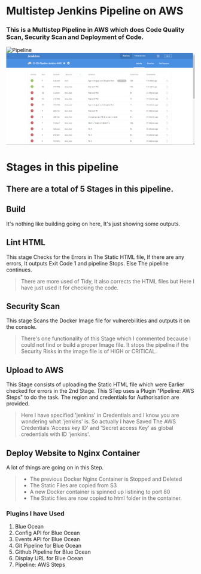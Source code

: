 # Multistep Jenkins Pipeline on AWS

### This is a Multistep Pipeline in AWS which does Code Quality Scan, Security Scan and Deployment of Code.
![Pipeline](https://images.google.com/images/branding/googlelogo/2x/googlelogo_color_272x92dp.png)
![Pipeline](pipelines.png)

# Stages in this pipeline
## There are a total of 5 Stages in this pipeline.
## Build
It's nothing like building going on here, It's just showing some outputs.
## Lint HTML
This stage Checks for the Errors in The Static HTML file, If there are any errors, It outputs Exit Code 1 and pipeline Stops. Else The pipeline continues.
> There are more used of Tidy, It also corrects the HTML files but Here I have just used it for checking the code.
## Security Scan
This stage Scans the Docker Image file for vulnerebilities and outputs it on the console.
> There's one functionality of this Stage which I commented because I could not find or build a proper Image file. It stops the pipeline if the Security Risks in the image file is of HIGH or CRITICAL.
## Upload to AWS
This Stage consists of uploading the Static HTML file which were Earlier checked for errors in the 2nd Stage. This STep uses a Plugin "Pipeline: AWS Steps" to do the task.
The region and credentials for Authorisation are provided.
> Here I have specified 'jenkins' in Credentials and I know you are wondering what 'jenkins' is. So actually I have Saved The AWS Credentials 'Access key ID' and 'Secret access Key' as global credentials with ID 'jenkins'.
## Deploy Website to Nginx Container
A lot of things are going on in this Step.
>* The previous Docker Nginx Container is Stopped and Deleted
>* The Static Files are copied from S3
>* A new Docker container is spinned up listining to port 80
>* The Static files are now copied to html folder in the container.

### Plugins I have Used
1. Blue Ocean
2. Config API for Blue Ocean
3. Events API for Blue Ocean
4. Git Pipeline for Blue Ocean
5. Github Pipeline for Blue Ocean
6. Display URL for Blue Ocean
7. Pipeline: AWS Steps

